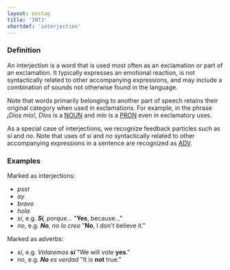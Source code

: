 ```yaml
---
layout: postag
title: 'INTJ'
shortdef: 'interjection'
---
```


### Definition

An interjection is a word that is used most often as an exclamation or part of an exclamation. It typically expresses an emotional reaction, is not syntactically related to other accompanying expressions, and may include a combination of sounds not otherwise found in the language.

Note that words primarily belonging to another part of speech retains their original category when used in exclamations. For example, in the phrase _¡Dios mío!_, _Dios_ is a [NOUN]() and _mío_ is a [PRON]() even in exclamatory uses.

As a special case of interjections, we recognize feedback particles such as _sí_ and _no_. Note that uses of _sí_ and _no_ syntactically related to other accompanying expressions in a sentence are recognized as [ADV]().

### Examples

Marked as interjections:

- _psst_
- _ay_
- _bravo_
- _hola_
- _sí_, e.g. _<b>Sí</b>, porque..._ "<b>Yes</b>, because..."
- _no_, e.g. _<b>No</b>, no lo creo_ "<b>No</b>, I don't believe it."

Marked as adverbs:

- _sí_, e.g. _Votaremos <b>sí</b>_ "We will vote <b>yes</b>."
- _no_, e.g. _<b>No</b> es verdad_ "It is <b>not</b> true."
